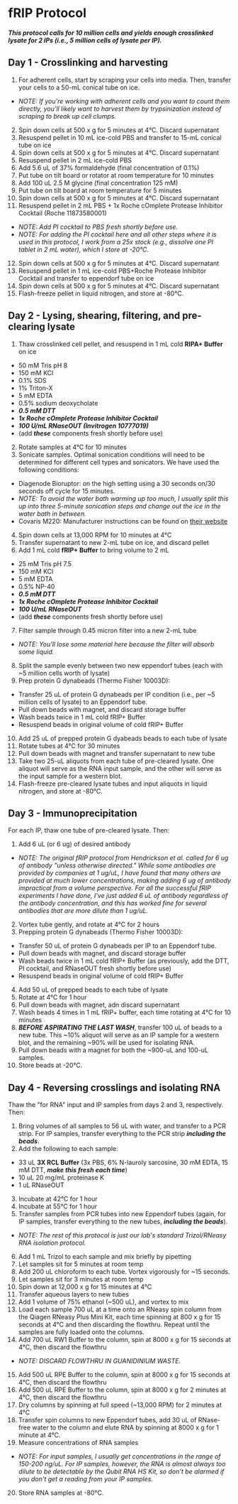 # fRIP Protocol

**_This protocol calls for 10 million cells and yields enough crosslinked lysate for 2 IPs (i.e., 5 million cells of lysate per IP)._**

## Day 1 - Crosslinking and harvesting
1. For adherent cells, start by scraping your cells into media. Then, transfer your cells to a 50-mL conical tube on ice.

- *NOTE: If you're working with adherent cells and you want to count them directly, you'll likely want to harvest them by trypsinization instead of scraping to break up cell clumps.*

2. Spin down cells at 500 x g for 5 minutes at 4°C. Discard supernatant
3. Resuspend pellet in 10 mL ice-cold PBS and transfer to 15-mL conical tube on ice
4. Spin down cells at 500 x g for 5 minutes at 4°C. Discard supernatant
5. Resuspend pellet in 2 mL ice-cold PBS
6. Add 5.6 uL of 37% formaldehyde (final concentration of 0.1%)
7. Put tube on tilt board or rotator at room temperature for 10 minutes
8. Add 100 uL 2.5 M glycine (final concentration 125 mM)
9. Put tube on tilt board at room temperature for 5 minutes
10. Spin down cells at 500 x g for 5 minutes at 4°C. Discard supernatant
11. Resuspend pellet in 2 mL PBS + 1x Roche cOmplete Protease Inhibitor Cocktail (Roche 11873580001)

- *NOTE: Add PI cocktail to PBS fresh shortly before use.*
- *NOTE: For adding the PI cocktail here and all other steps where it is used in this protocol, I work from a 25x stock (e.g., dissolve one PI tablet in 2 mL water), which I store at -20°C.*

12. Spin down cells at 500 x g for 5 minutes at 4°C. Discard supernatant
13. Resuspend pellet in 1 mL ice-cold PBS+Roche Protease Inhibitor Cocktail and transfer to eppendorf tube on ice
14. Spin down cells at 500 x g for 5 minutes at 4°C. Discard supernatant
15. Flash-freeze pellet in liquid nitrogen, and store at -80°C.

## Day 2 - Lysing, shearing, filtering, and pre-clearing lysate
1. Thaw crosslinked cell pellet, and resuspend in 1 mL cold **RIPA+ Buffer** on ice

- 50 mM Tris pH 8
- 150 mM KCl
- 0.1% SDS
- 1% Triton-X
- 5 mM EDTA
- 0.5% sodium deoxycholate
- **_0.5 mM DTT_**
- **_1x Roche cOmplete Protease Inhibitor Cocktail_**
- **_100 U/mL RNaseOUT (Invitrogen 10777019)_**
- (add **_these_** components fresh shortly before use)

2. Rotate samples at 4°C for 10 minutes
3. Sonicate samples. Optimal sonication conditions will need to be determined for different cell types and sonicators. We have used the following conditions:
- Diagenode Bioruptor: on the high setting using a 30 seconds on/30 seconds off cycle for 15 minutes.
- *NOTE: To avoid the water bath warming up too much, I usually split this up into three 5-minute sonication steps and change out the ice in the water bath in between.*
- Covaris M220: Manufacturer instructions can be found on [their website](https://www.covaris.com/protocols/)

4. Spin down cells at 13,000 RPM for 10 minutes at 4°C
5. Transfer supernatant to new 2-mL tube on ice, and discard pellet
6. Add 1 mL cold **fRIP+ Buffer** to bring volume to 2 mL

- 25 mM Tris pH 7.5
- 150 mM KCl
- 5 mM EDTA
- 0.5% NP-40
- **_0.5 mM DTT_**
- **_1x Roche cOmplete Protease Inhibitor Cocktail_**
- **_100 U/mL RNaseOUT_**
- (add **_these_** components fresh shortly before use)

7. Filter sample through 0.45 micron filter into a new 2-mL tube

- *NOTE: You’ll lose some material here because the filter will absorb some liquid.*

8. Split the sample evenly between two new eppendorf tubes (each with ~5 million cells worth of lysate)
9. Prep protein G dynabeads (Thermo Fisher 10003D):
  + Transfer 25 uL of protein G dynabeads per IP condition (i.e., per ~5 million cells of lysate) to an Eppendorf tube.
  + Pull down beads with magnet, and discard storage buffer
  + Wash beads twice in 1 mL cold fRIP+ Buffer
  + Resuspend beads in original volume of cold fRIP+ Buffer
10. Add 25 uL of prepped protein G dyabeads beads to each tube of lysate
11. Rotate tubes at 4°C for 30 minutes
12. Pull down beads with magnet and transfer supernatant to new tube
13. Take two 25-uL aliquots from each tube of pre-cleared lysate. One aliquot will serve as the RNA input sample, and the other will serve as the input sample for a western blot.
14. Flash-freeze pre-cleared lysate tubes and input aliquots in liquid nitrogen, and store at -80°C.

## Day 3 - Immunoprecipitation
For each IP, thaw one tube of pre-cleared lysate. Then:
1. Add 6 uL (or 6 ug) of desired antibody

- *NOTE: The original fRIP protocol from Hendrickson et al. called for 6 ug of antibody "unless otherwise directed." While some antibodies are provided by companies at 1 ug/uL, I have found that many others are provided at much lower concentrations, making adding 6 ug of antibody impractical from a volume perspective. For all the successful fRIP experiments I have done, I've just added 6 uL of antibody regardless of the antibody concentration, and this has worked fine for several antibodies that are more dilute than 1 ug/uL.*

2. Vortex tube gently, and rotate at 4°C for 2 hours
3. Prepping protein G dynabeads (Thermo Fisher 10003D):
  + Transfer 50 uL of protein G dynabeads per IP to an Eppendorf tube.
  + Pull down beads with magnet, and discard storage buffer
  + Wash beads twice in 1 mL cold fRIP+ Buffer (as previously, add the DTT, PI cocktail, and RNaseOUT fresh shortly before use)
  + Resuspend beads in original volume of cold fRIP+ Buffer
4. Add 50 uL of prepped beads to each tube of lysate
5. Rotate at 4°C for 1 hour
6. Pull down beads with magnet, adn discard supernatant
7. Wash beads 4 times in 1 mL fRIP+ buffer, each time rotating at 4°C for 10 minutes
8. **_BEFORE ASPIRATING THE LAST WASH_**, transfer 100 uL of beads to a new tube. This ~10% aliquot will serve as an IP sample for a western blot, and the remaining ~90% will be used for isolating RNA.
9. Pull down beads with a magnet for both the ~900-uL and 100-uL samples.
10. Store beads at -20°C.

## Day 4 - Reversing crosslings and isolating RNA
Thaw the "for RNA" input and IP samples from days 2 and 3, respectively. Then:

1. Bring volumes of all samples to 56 uL with water, and transfer to a PCR strip. For IP samples, transfer everything to the PCR strip **_including the beads_**.
2. Add the following to each sample:

- 33 uL **3X RCL Buffer** (3x PBS, 6% N-lauroly sarcosine, 30 mM EDTA, 15 mM DTT, **_make this fresh each time_**)
- 10 uL 20 mg/mL proteinase K
- 1 uL RNaseOUT

3. Incubate at 42°C for 1 hour
4. Incubate at 55°C for 1 hour
5. Transfer samples from PCR tubes into new Eppendorf tubes (again, for IP samples, transfer everything to the new tubes, **_including the beads_**).

- *NOTE: The rest of this protocol is just our lab's standard Trizol/RNeasy RNA isolation protocol.*

6. Add 1 mL Trizol to each sample and mix briefly by pipetting
7. Let samples sit for 5 minutes at room temp
8. Add 200 uL chloroform to each tube. Vortex vigorously for ~15 seconds.
9. Let samples sit for 3 minutes at room temp
10. Spin down at 12,000 x g for 15 minutes at 4°C
11. Transfer aqueous layers to new tubes
12. Add 1 volume of 75% ethanol (~500 uL), and vortex to mix
13. Load each sample 700 uL at a time onto an RNeasy spin column from the Qiagen RNeasy Plus Mini Kit, each time spinning at 800 x g for 15 seconds at 4°C and then discarding the flowthru. Repeat until the samples are fully loaded onto the columns.
14. Add 700 uL RW1 Buffer to the column, spin at 8000 x g for 15 seconds at 4°C, then discard the flowthru

- *NOTE: DISCARD FLOWTHRU IN GUANIDINIUM WASTE.*

15. Add 500 uL RPE Buffer to the column, spin at 8000 x g for 15 seconds at 4°C, then discard the flowthru
16. Add 500 uL RPE Buffer to the column, spin at 8000 x g for 2 minutes at 4°C, then discard the flowthru
17. Dry columns by spinning at full speed (~13,000 RPM) for 2 minutes at 4°C
18. Transfer spin columns to new Eppendorf tubes, add 30 uL of RNase-free water to the column and elute RNA by spinning at 8000 x g for 1 minute at 4°C.
19. Measure concentrations of RNA samples

- *NOTE: For input samples, I usually get concentrations in the range of 150-200 ng/uL. For IP samples, however, the RNA is almost always too dilute to be detectable by the Qubit RNA HS Kit, so don't be alarmed if you don't get a reading from your IP samples.*

20. Store RNA samples at -80°C.
